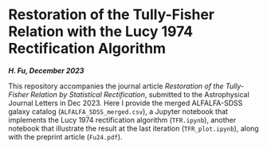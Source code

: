 # Restoration of the Tully-Fisher Relation with the Lucy 1974 Rectification Algorithm

***H. Fu, December 2023***

This repository accompanies the journal article *Restoration of the
Tully-Fisher Relation by Statistical Rectification*, submitted to the
Astrophysical Journal Letters in Dec 2023. Here I provide the merged
ALFALFA-SDSS galaxy catalog (`ALFALFA_SDSS_merged.csv`), a Jupyter 
notebook that implements the Lucy 1974 rectification algorithm 
(`TFR.ipynb`), another notebook that illustrate the result at the last 
iteration (`TFR_plot.ipynb`), along with the preprint article
(`Fu24.pdf`).

